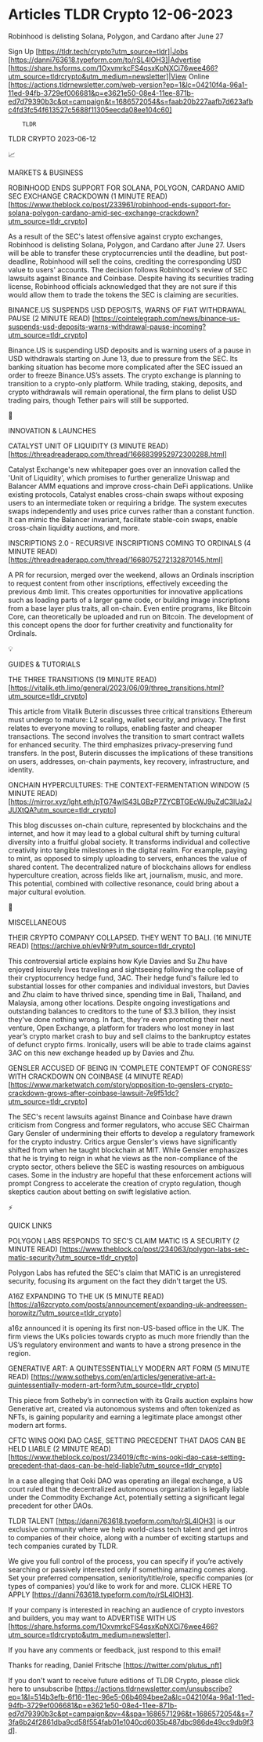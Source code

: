 # Articles TLDR Crypto 12-06-2023

Robinhood is delisting Solana, Polygon, and Cardano after June 27  

Sign Up [https://tldr.tech/crypto?utm_source=tldr]|Jobs
[https://danni763618.typeform.com/to/rSL4lOH3]|Advertise
[https://share.hsforms.com/1OxvmrkcFS4qsxKpNXCi76wee466?utm_source=tldrcrypto&utm_medium=newsletter]|View
Online
[https://actions.tldrnewsletter.com/web-version?ep=1&lc=04210f4a-96a1-11ed-94fb-3729ef006681&p=e3621e50-08e4-11ee-871b-ed7d79390b3c&pt=campaign&t=1686572054&s=faab20b227aafb7d623afbc4fd3fc54f613527c5688f11305eecda08ee104c60]


		TLDR 

TLDR CRYPTO 2023-06-12

📈 

MARKETS & BUSINESS

ROBINHOOD ENDS SUPPORT FOR SOLANA, POLYGON, CARDANO AMID SEC EXCHANGE
CRACKDOWN (1 MINUTE READ)
[https://www.theblock.co/post/233961/robinhood-ends-support-for-solana-polygon-cardano-amid-sec-exchange-crackdown?utm_source=tldr_crypto]

As a result of the SEC's latest offensive against crypto exchanges,
Robinhood is delisting Solana, Polygon, and Cardano after June 27.
Users will be able to transfer these cryptocurrencies until the
deadline, but post-deadline, Robinhood will sell the coins, crediting
the corresponding USD value to users' accounts. The decision follows
Robinhood's review of SEC lawsuits against Binance and Coinbase.
Despite having its securities trading license, Robinhood officials
acknowledged that they are not sure if this would allow them to trade
the tokens the SEC is claiming are securities. 

BINANCE.US SUSPENDS USD DEPOSITS, WARNS OF FIAT WITHDRAWAL PAUSE (2
MINUTE READ)
[https://cointelegraph.com/news/binance-us-suspends-usd-deposits-warns-withdrawal-pause-incoming?utm_source=tldr_crypto]

Binance.US is suspending USD deposits and is warning users of a pause
in USD withdrawals starting on June 13, due to pressure from the SEC.
Its banking situation has become more complicated after the SEC issued
an order to freeze Binance.US’s assets. The crypto exchange is
planning to transition to a crypto-only platform. While trading,
staking, deposits, and crypto withdrawals will remain operational, the
firm plans to delist USD trading pairs, though Tether pairs will still
be supported. 

🚀 

INNOVATION & LAUNCHES

CATALYST UNIT OF LIQUIDITY (3 MINUTE READ)
[https://threadreaderapp.com/thread/1666839952972300288.html]

Catalyst Exchange's new whitepaper goes over an innovation called the
'Unit of Liquidity', which promises to further generalize Uniswap and
Balancer AMM equations and improve cross-chain DeFi applications.
Unlike existing protocols, Catalyst enables cross-chain swaps without
exposing users to an intermediate token or requiring a bridge. The
system executes swaps independently and uses price curves rather than
a constant function. It can mimic the Balancer invariant, facilitate
stable-coin swaps, enable cross-chain liquidity auctions, and more. 

INSCRIPTIONS 2.0 - RECURSIVE INSCRIPTIONS COMING TO ORDINALS (4 MINUTE
READ) [https://threadreaderapp.com/thread/1668075272132870145.html]

A PR for recursion, merged over the weekend, allows an Ordinals
inscription to request content from other inscriptions, effectively
exceeding the previous 4mb limit. This creates opportunities for
innovative applications such as loading parts of a larger game code,
or building image inscriptions from a base layer plus traits, all
on-chain. Even entire programs, like Bitcoin Core, can theoretically
be uploaded and run on Bitcoin. The development of this concept opens
the door for further creativity and functionality for Ordinals. 

💡 

GUIDES & TUTORIALS

THE THREE TRANSITIONS (19 MINUTE READ)
[https://vitalik.eth.limo/general/2023/06/09/three_transitions.html?utm_source=tldr_crypto]

This article from Vitalik Buterin discusses three critical transitions
Ethereum must undergo to mature: L2 scaling, wallet security, and
privacy. The first relates to everyone moving to rollups, enabling
faster and cheaper transactions. The second involves the transition to
smart contract wallets for enhanced security. The third emphasizes
privacy-preserving fund transfers. In the post, Buterin discusses the
implications of these transitions on users, addresses, on-chain
payments, key recovery, infrastructure, and identity. 

ONCHAIN HYPERCULTURES: THE CONTEXT-FERMENTATION WINDOW (5 MINUTE READ)
[https://mirror.xyz/lght.eth/pTG74wlS43LGBzP7ZYCBTGEcWJ9uZdC3lUa2JJUXtQA?utm_source=tldr_crypto]

This blog discusses on-chain culture, represented by blockchains and
the internet, and how it may lead to a global cultural shift by
turning cultural diversity into a fruitful global society. It
transforms individual and collective creativity into tangible
milestones in the digital realm. For example, paying to mint, as
opposed to simply uploading to servers, enhances the value of shared
content. The decentralized nature of blockchains allows for endless
hyperculture creation, across fields like art, journalism, music, and
more. This potential, combined with collective resonance, could bring
about a major cultural evolution. 

🦄 

MISCELLANEOUS

THEIR CRYPTO COMPANY COLLAPSED. THEY WENT TO BALI. (16 MINUTE READ)
[https://archive.ph/evNr9?utm_source=tldr_crypto]

This controversial article explains how Kyle Davies and Su Zhu have
enjoyed leisurely lives traveling and sightseeing following the
collapse of their cryptocurrency hedge fund, 3AC. Their hedge fund's
failure led to substantial losses for other companies and individual
investors, but Davies and Zhu claim to have thrived since, spending
time in Bali, Thailand, and Malaysia, among other locations. Despite
ongoing investigations and outstanding balances to creditors to the
tune of $3.3 billion, they insist they've done nothing wrong. In fact,
they're even promoting their next venture, Open Exchange, a platform
for traders who lost money in last year’s crypto market crash to buy
and sell claims to the bankruptcy estates of defunct crypto firms.
Ironically, users will be able to trade claims against 3AC on this new
exchange headed up by Davies and Zhu. 

GENSLER ACCUSED OF BEING IN ‘COMPLETE CONTEMPT OF CONGRESS’ WITH
CRACKDOWN ON COINBASE (4 MINUTE READ)
[https://www.marketwatch.com/story/opposition-to-genslers-crypto-crackdown-grows-after-coinbase-lawsuit-7e9f51dc?utm_source=tldr_crypto]

The SEC's recent lawsuits against Binance and Coinbase have drawn
criticism from Congress and former regulators, who accuse SEC Chairman
Gary Gensler of undermining their efforts to develop a regulatory
framework for the crypto industry. Critics argue Gensler's views have
significantly shifted from when he taught blockchain at MIT. While
Gensler emphasizes that he is trying to reign in what he views as the
non-compliance of the crypto sector, others believe the SEC is wasting
resources on ambiguous cases. Some in the industry are hopeful that
these enforcement actions will prompt Congress to accelerate the
creation of crypto regulation, though skeptics caution about betting
on swift legislative action. 

⚡ 

QUICK LINKS

POLYGON LABS RESPONDS TO SEC'S CLAIM MATIC IS A SECURITY (2 MINUTE
READ)
[https://www.theblock.co/post/234063/polygon-labs-sec-matic-security?utm_source=tldr_crypto]

Polygon Labs has refuted the SEC's claim that MATIC is an unregistered
security, focusing its argument on the fact they didn't target the US.


A16Z EXPANDING TO THE UK (5 MINUTE READ)
[https://a16zcrypto.com/posts/announcement/expanding-uk-andreessen-horowitz/?utm_source=tldr_crypto]

a16z announced it is opening its first non-US-based office in the UK.
The firm views the UKs policies towards crypto as much more friendly
than the US’s regulatory environment and wants to have a strong
presence in the region. 

GENERATIVE ART: A QUINTESSENTIALLY MODERN ART FORM (5 MINUTE READ)
[https://www.sothebys.com/en/articles/generative-art-a-quintessentially-modern-art-form?utm_source=tldr_crypto]

This piece from Sotheby’s in connection with its Grails auction
explains how Generative art, created via autonomous systems and often
tokenized as NFTs, is gaining popularity and earning a legitimate
place amongst other modern art forms. 

CFTC WINS OOKI DAO CASE, SETTING PRECEDENT THAT DAOS CAN BE HELD
LIABLE (2 MINUTE READ)
[https://www.theblock.co/post/234019/cftc-wins-ooki-dao-case-setting-precedent-that-daos-can-be-held-liable?utm_source=tldr_crypto]

In a case alleging that Ooki DAO was operating an illegal exchange, a
US court ruled that the decentralized autonomous organization is
legally liable under the Commodity Exchange Act, potentially setting a
significant legal precedent for other DAOs. 

TLDR TALENT [https://danni763618.typeform.com/to/rSL4lOH3] is our
exclusive community where we help world-class tech talent and get
intros to companies of their choice, along with a number of exciting
startups and tech companies curated by TLDR.

We give you full control of the process, you can specify if you’re
actively searching or passively interested only if something amazing
comes along. Set your preferred compensation, seniority/title/role,
specific companies (or types of companies) you’d like to work for
and more. CLICK HERE TO APPLY
[https://danni763618.typeform.com/to/rSL4lOH3].

If your company is interested in reaching an audience of crypto
investors and builders, you may want to ADVERTISE WITH US
[https://share.hsforms.com/1OxvmrkcFS4qsxKpNXCi76wee466?utm_source=tldrcrypto&utm_medium=newsletter].


If you have any comments or feedback, just respond to this email! 

Thanks for reading, 
Daniel Fritsche [https://twitter.com/plutus_nft] 

If you don't want to receive future editions of TLDR Crypto,
please click here to unsubscribe
[https://actions.tldrnewsletter.com/unsubscribe?ep=1&l=514b3efb-6f16-11ec-96e5-06b4694bee2a&lc=04210f4a-96a1-11ed-94fb-3729ef006681&p=e3621e50-08e4-11ee-871b-ed7d79390b3c&pt=campaign&pv=4&spa=1686571296&t=1686572054&s=73fa6b24f2861dba9cd58f554fab01e1040cd6035b487dbc986de49cc9db9f3d].